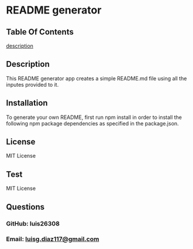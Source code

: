 
  # README generator

  ## Table Of Contents
  [description](#installation)

  ## Description
  This README generator app creates a simple README.md file using all the inputes provided to it.

  ## Installation
  To generate your own README, first run npm install in order to install the following npm package dependencies as specified in the package.json.

  ## License
  MIT License

  ## Test
  MIT License

  ## Questions

  ### GitHub: luis26308
  
  ### Email: luisg.diaz117@gmail.com

